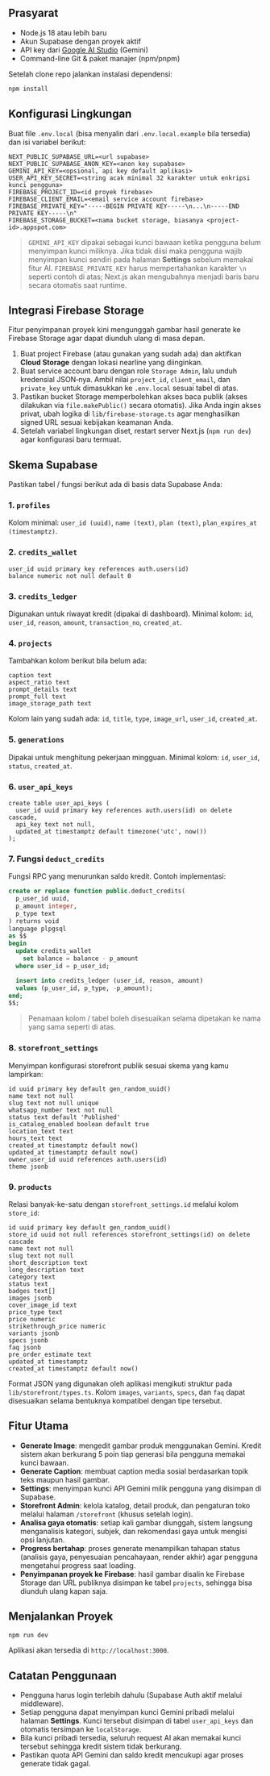 ## Prasyarat

- Node.js 18 atau lebih baru
- Akun Supabase dengan proyek aktif
- API key dari [Google AI Studio](https://aistudio.google.com/apikey) (Gemini)
- Command-line Git & paket manajer (npm/pnpm)

Setelah clone repo jalankan instalasi dependensi:

```bash
npm install
```

## Konfigurasi Lingkungan

Buat file `.env.local` (bisa menyalin dari `.env.local.example` bila tersedia) dan isi variabel berikut:

```
NEXT_PUBLIC_SUPABASE_URL=<url supabase>
NEXT_PUBLIC_SUPABASE_ANON_KEY=<anon key supabase>
GEMINI_API_KEY=<opsional, api key default aplikasi>
USER_API_KEY_SECRET=<string acak minimal 32 karakter untuk enkripsi kunci pengguna>
FIREBASE_PROJECT_ID=<id proyek firebase>
FIREBASE_CLIENT_EMAIL=<email service account firebase>
FIREBASE_PRIVATE_KEY="-----BEGIN PRIVATE KEY-----\n...\n-----END PRIVATE KEY-----\n"
FIREBASE_STORAGE_BUCKET=<nama bucket storage, biasanya <project-id>.appspot.com>
```

> `GEMINI_API_KEY` dipakai sebagai kunci bawaan ketika pengguna belum menyimpan kunci miliknya. Jika tidak diisi maka pengguna wajib menyimpan kunci sendiri pada halaman **Settings** sebelum memakai fitur AI.
> `FIREBASE_PRIVATE_KEY` harus mempertahankan karakter `\n` seperti contoh di atas; Next.js akan mengubahnya menjadi baris baru secara otomatis saat runtime.

## Integrasi Firebase Storage

Fitur penyimpanan proyek kini mengunggah gambar hasil generate ke Firebase Storage agar dapat diunduh ulang di masa depan.

1. Buat project Firebase (atau gunakan yang sudah ada) dan aktifkan **Cloud Storage** dengan lokasi nearline yang diinginkan.
2. Buat service account baru dengan role `Storage Admin`, lalu unduh kredensial JSON‑nya. Ambil nilai `project_id`, `client_email`, dan `private_key` untuk dimasukkan ke `.env.local` sesuai tabel di atas.
3. Pastikan bucket Storage memperbolehkan akses baca publik (akses dilakukan via `file.makePublic()` secara otomatis). Jika Anda ingin akses privat, ubah logika di `lib/firebase-storage.ts` agar menghasilkan signed URL sesuai kebijakan keamanan Anda.
4. Setelah variabel lingkungan diset, restart server Next.js (`npm run dev`) agar konfigurasi baru termuat.

## Skema Supabase

Pastikan tabel / fungsi berikut ada di basis data Supabase Anda:

### 1. `profiles`

Kolom minimal: `user_id (uuid)`, `name (text)`, `plan (text)`, `plan_expires_at (timestamptz)`.

### 2. `credits_wallet`

```
user_id uuid primary key references auth.users(id)
balance numeric not null default 0
```

### 3. `credits_ledger`

Digunakan untuk riwayat kredit (dipakai di dashboard). Minimal kolom: `id`, `user_id`, `reason`, `amount`, `transaction_no`, `created_at`.

### 4. `projects`

Tambahkan kolom berikut bila belum ada:

```
caption text
aspect_ratio text
prompt_details text
prompt_full text
image_storage_path text
```

Kolom lain yang sudah ada: `id`, `title`, `type`, `image_url`, `user_id`, `created_at`.

### 5. `generations`

Dipakai untuk menghitung pekerjaan mingguan. Minimal kolom: `id`, `user_id`, `status`, `created_at`.

### 6. `user_api_keys`

```
create table user_api_keys (
  user_id uuid primary key references auth.users(id) on delete cascade,
  api_key text not null,
  updated_at timestamptz default timezone('utc', now())
);
```

### 7. Fungsi `deduct_credits`

Fungsi RPC yang menurunkan saldo kredit. Contoh implementasi:

```sql
create or replace function public.deduct_credits(
  p_user_id uuid,
  p_amount integer,
  p_type text
) returns void
language plpgsql
as $$
begin
  update credits_wallet
    set balance = balance - p_amount
  where user_id = p_user_id;

  insert into credits_ledger (user_id, reason, amount)
  values (p_user_id, p_type, -p_amount);
end;
$$;
```

> Penamaan kolom / tabel boleh disesuaikan selama dipetakan ke nama yang sama seperti di atas.

### 8. `storefront_settings`

Menyimpan konfigurasi storefront publik sesuai skema yang kamu lampirkan:

```
id uuid primary key default gen_random_uuid()
name text not null
slug text not null unique
whatsapp_number text not null
status text default 'Published'
is_catalog_enabled boolean default true
location_text text
hours_text text
created_at timestamptz default now()
updated_at timestamptz default now()
owner_user_id uuid references auth.users(id)
theme jsonb
```

### 9. `products`

Relasi banyak-ke-satu dengan `storefront_settings.id` melalui kolom `store_id`:

```
id uuid primary key default gen_random_uuid()
store_id uuid not null references storefront_settings(id) on delete cascade
name text not null
slug text not null
short_description text
long_description text
category text
status text
badges text[]
images jsonb
cover_image_id text
price_type text
price numeric
strikethrough_price numeric
variants jsonb
specs jsonb
faq jsonb
pre_order_estimate text
updated_at timestamptz
created_at timestamptz default now()
```

Format JSON yang digunakan oleh aplikasi mengikuti struktur pada `lib/storefront/types.ts`. Kolom `images`, `variants`, `specs`, dan `faq` dapat disesuaikan selama bentuknya kompatibel dengan tipe tersebut.

## Fitur Utama

- **Generate Image**: mengedit gambar produk menggunakan Gemini. Kredit sistem akan berkurang 5 poin tiap generasi bila pengguna memakai kunci bawaan.
- **Generate Caption**: membuat caption media sosial berdasarkan topik teks maupun hasil gambar.
- **Settings**: menyimpan kunci API Gemini milik pengguna yang disimpan di Supabase.
- **Storefront Admin**: kelola katalog, detail produk, dan pengaturan toko melalui halaman `/storefront` (khusus setelah login).
- **Analisa gaya otomatis**: setiap kali gambar diunggah, sistem langsung menganalisis kategori, subjek, dan rekomendasi gaya untuk mengisi opsi lanjutan.
- **Progress bertahap**: proses generate menampilkan tahapan status (analisis gaya, penyesuaian pencahayaan, render akhir) agar pengguna mengetahui progress saat loading.
- **Penyimpanan proyek ke Firebase**: hasil gambar disalin ke Firebase Storage dan URL publiknya disimpan ke tabel `projects`, sehingga bisa diunduh ulang kapan saja.

## Menjalankan Proyek

```bash
npm run dev
```

Aplikasi akan tersedia di `http://localhost:3000`.

## Catatan Penggunaan

- Pengguna harus login terlebih dahulu (Supabase Auth aktif melalui middleware).
- Setiap pengguna dapat menyimpan kunci Gemini pribadi melalui halaman **Settings**. Kunci tersebut disimpan di tabel `user_api_keys` dan otomatis tersimpan ke `localStorage`.
- Bila kunci pribadi tersedia, seluruh request AI akan memakai kunci tersebut sehingga kredit sistem tidak berkurang.
- Pastikan quota API Gemini dan saldo kredit mencukupi agar proses generate tidak gagal.
